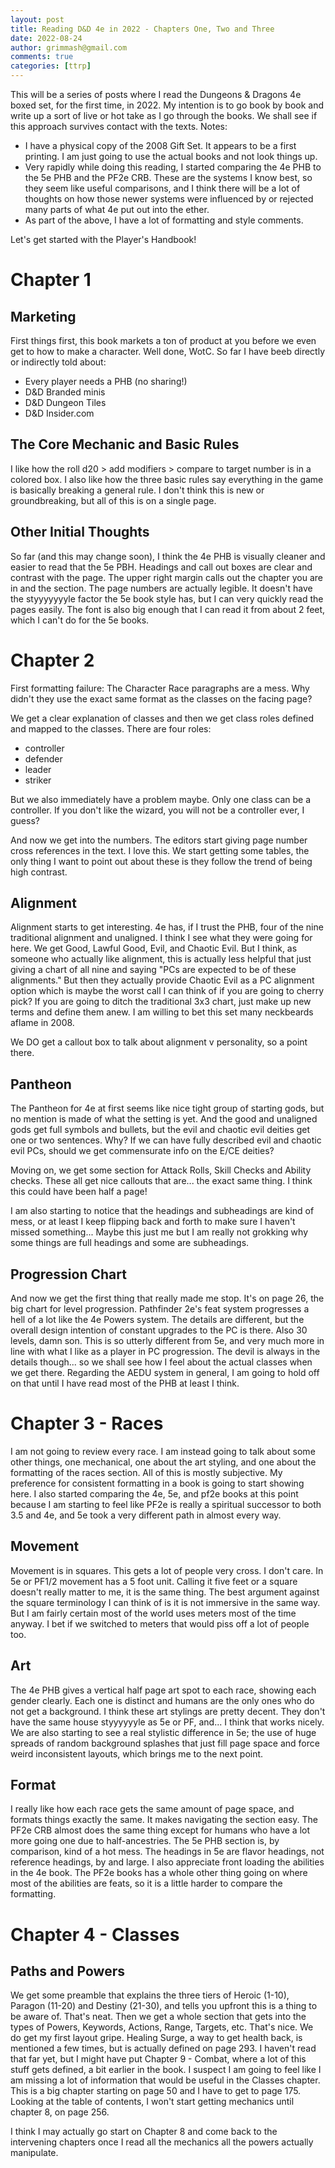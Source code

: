 ```yaml
---
layout: post
title: Reading D&D 4e in 2022 - Chapters One, Two and Three
date: 2022-08-24
author: grimmash@gmail.com
comments: true
categories: [ttrp]
---
```


This will be a series of posts where I read the Dungeons & Dragons 4e boxed set, for the first time, in 2022.  My intention is to go book by book and write up a sort of live or hot take as I go through the books.  We shall see if this approach survives contact with the texts.  Notes:
- I have a physical copy of the 2008 Gift Set.  It appears to be a first printing.  I am just going to use the actual books and not look things up.
- Very rapidly while doing this reading, I started comparing the 4e PHB to the 5e PHB and the PF2e CRB.  These are the systems I know best, so they seem like useful comparisons, and I think there will be a lot of thoughts on how those newer systems were influenced by or rejected many parts of what 4e put out into the ether.
- As part of the above, I have a lot of formatting and style comments.

Let's get started with the Player's Handbook!

# Chapter 1

## Marketing

First things first, this book markets a ton of product at you before we even get to how to make a character.  Well done, WotC.  So far I have beeb directly or indirectly told about:
- Every player needs a PHB (no sharing!)
- D&D Branded minis
- D&D Dungeon Tiles
- D&D Insider.com

## The Core Mechanic and Basic Rules
I like how the roll d20 > add modifiers > compare to target number is in a colored box.  I also like how the three basic rules say everything in the game is basically breaking a general rule.  I don't think this is new or groundbreaking, but all of this is on a single page.

## Other Initial Thoughts

So far (and this may change soon), I think the 4e PHB is visually cleaner and easier to read that the 5e PBH.  Headings and call out boxes are clear and contrast with the page.  The upper right margin calls out the chapter you are in and the section.  The page numbers are actually legible.  It doesn't have the styyyyyyyle factor the 5e book style has, but I can very quickly read the pages easily.  The font is also big enough that I can read it from about 2 feet, which I can't do for the 5e books.

# Chapter 2

First formatting failure:  The Character Race paragraphs are a mess.  Why didn't they use the exact same format as the classes on the facing page?

We get a clear explanation of classes and then we get class roles defined and mapped to the classes.  There are four roles:
- controller
- defender
- leader
- striker

But we also immediately have a problem maybe.  Only one class can be a controller.  If you don't like the wizard, you will not be a controller ever, I guess?

And now we get into the numbers.  The editors start giving page number cross references in the text.  I love this.  We start getting some tables, the only thing I want to point out about these is they follow the trend of being high contrast.

## Alignment
Alignment starts to get interesting.  4e has, if I trust the PHB, four of the nine traditional alignment and unaligned.  I think I see what they were going for here.  We get Good, Lawful Good, Evil, and Chaotic Evil.  But I think, as someone who actually like alignment, this is actually less helpful that just giving a chart of all nine and saying "PCs are expected to be of these alignments."  But then they actually provide Chaotic Evil as a PC alignment option which is maybe the worst call I can think of if you are going to cherry pick?  If you are going to ditch the traditional 3x3 chart, just make up new terms and define them anew.  I am willing to bet this set many neckbeards aflame in 2008.

We DO get a callout box to talk about alignment v personality, so a point there.

## Pantheon
The Pantheon for 4e at first seems like nice tight group of starting gods, but no mention is made of what the setting is yet.  And the good and unaligned gods get full symbols and bullets, but the evil and chaotic evil deities get one or two sentences.  Why?  If we can have fully described evil and chaotic evil PCs, should we get commensurate info on the E/CE deities?

Moving on, we get some section for Attack Rolls, Skill Checks and Ability checks.  These all get nice callouts that are... the exact same thing.  I think this could have been half a page!  

I am also starting to notice that the headings and subheadings are kind of mess, or at least I keep flipping back and forth to make sure I haven't missed something... Maybe this just me but I am really not grokking why some things are full headings and some are subheadings.

## Progression Chart
And now we get the first thing that really made me stop.  It's on page 26, the big chart for level progression.  Pathfinder 2e's feat system progresses a hell of a lot like the 4e Powers system.  The details are different, but the overall design intention of constant upgrades to the PC is there.  Also 30 levels, damn son.  This is so utterly different from 5e, and very much more in line with what I like as a player in PC progression.  The devil is always in the details though... so we shall see how I feel about the actual classes when we get there.  Regarding the AEDU system in general, I am going to hold off on that until I have read most of the PHB at least I think.

# Chapter 3 - Races
I am not going to review every race.  I am instead going to talk about some other things, one mechanical, one about the art styling, and one about the formatting of the races section.  All of this is mostly subjective. My preference for consistent formatting in a book is going to start showing here.  I also started comparing the 4e, 5e, and pf2e books at this point because I am starting to feel like PF2e is really a spiritual successor to both 3.5 and 4e, and 5e took a very different path in almost every way.

## Movement
Movement is in squares.  This gets a lot of people very cross.  I don't care.  In 5e or PF1/2 movement has a 5 foot unit.  Calling it five feet or a square doesn't really matter to me, it is the same thing.  The best argument against the square terminology I can think of is it is not immersive in the same way.  But I am fairly certain most of the world uses meters most of the time anyway.  I bet if we switched to meters that would piss off a lot of people too.

## Art  
The 4e PHB gives a vertical half page art spot to each race, showing each gender clearly.  Each one is distinct and humans are the only ones who do not get a background.  I think these art stylings are pretty decent.  They don't have the same house styyyyyyle as 5e or PF, and... I think that works nicely.  We are also starting to see a real stylistic difference in 5e; the use of huge spreads of random background splashes that just fill page space and force weird inconsistent layouts, which brings me to the next point.

## Format
 I really like how each race gets the same amount of page space, and formats things exactly the same.  It makes navigating the section easy.  The PF2e CRB almost does the same thing except for humans who have a lot more going one due to half-ancestries.  The 5e PHB section is, by comparison, kind of a hot mess.  The headings in 5e are flavor headings, not reference headings, by and large.  I also appreciate front loading the abilities in the 4e book.  The PF2e books has a whole other thing going on where most of the abilities are feats, so it is a little harder to compare the formatting.

# Chapter 4 - Classes

## Paths and Powers
We get some preamble that explains the three tiers of Heroic (1-10), Paragon (11-20) and Destiny (21-30), and tells you upfront this is a thing to be aware of.  That's neat.  Then we get a whole section that gets into the types of Powers, Keywords, Actions, Range, Targets, etc. That's nice.  We do get my first layout gripe.  Healing Surge, a way to get health back, is mentioned a few times, but is actually defined on page 293.  I haven't read that far yet, but I might have put Chapter 9 - Combat, where a lot of this stuff gets defined, a bit earlier in the book.  I suspect I am going to feel like I am missing a lot of information that would be useful in the Classes chapter.  This is a big chapter starting on page 50 and I have to get to page 175.  Looking at the table of contents, I won't start getting mechanics until chapter 8, on page 256.

I think I may actually go start on Chapter 8 and come back to the intervening chapters once I read all the mechanics all the powers actually manipulate.
